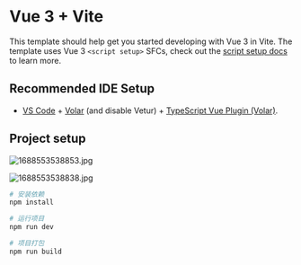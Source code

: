 # Vue 3 + Vite

This template should help get you started developing with Vue 3 in Vite. The template uses Vue 3 `<script setup>` SFCs, check out the [script setup docs](https://v3.vuejs.org/api/sfc-script-setup.html#sfc-script-setup) to learn more.

## Recommended IDE Setup

- [VS Code](https://code.visualstudio.com/) + [Volar](https://marketplace.visualstudio.com/items?itemName=Vue.volar) (and disable Vetur) + [TypeScript Vue Plugin (Volar)](https://marketplace.visualstudio.com/items?itemName=Vue.vscode-typescript-vue-plugin).

## Project setup

![1688553538853.jpg](https://s2.loli.net/2023/07/05/CHGocIknbfX2rSN.png)

![1688553538838.jpg](https://s2.loli.net/2023/07/05/JT1saMXpUDbfmCq.png)

```sh
# 安装依赖
npm install

# 运行项目
npm run dev

# 项目打包
npm run build
```
